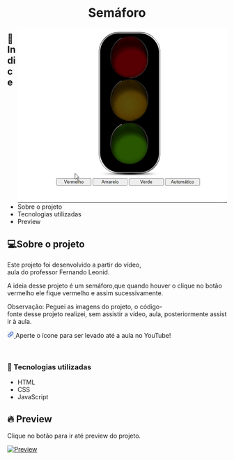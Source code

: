 <h1  align="center" >Semáforo</h1>

<img align="right" src="semaforo.gif" alt="Gif Semáforo">

<h2>📕 Indice</h2>

<ul>
  <li>Sobre o projeto</li>
  <li>Tecnologias utilizadas</li>
  <li>Preview</li>
</ul>

<h2>💻Sobre o projeto</h2>

Este projeto foi desenvolvido a partir do vídeo, aula do professor Fernando Leonid.

A ideia desse projeto é um semáforo,que quando houver o clique no botão vermelho ele fique vermelho e assim sucessivamente.

Observação: Peguei as imagens do projeto, o código-fonte desse projeto realizei, sem assistir a vídeo, aula, posteriormente assistir à aula.


<a href="https://www.youtube.com/watch?v=EujFSEsZsk4&list=PLDgemkIT111AzoS1rB61sgMJbsEA4pyD2&index=4">
  <img src="icone_link.png" width="3%" alt="Icone de Link">
</a>
Aperte o ícone para ser levado até a aula no YouTube!


&nbsp;&nbsp;&nbsp; 


<h3>🚀 Tecnologias utilizadas</h3>

<ul>
  <li>HTML</li>
  <li>CSS</li>
  <li>JavaScript</li>
</ul>

<h2>🔥 Preview </h2>

Clique no botão para ir até preview do projeto.


[![Preview](https://vercel.com/button)](https://samuelgoulart.github.io/Projetos-com-JavaScript/semafaro/index.html)



